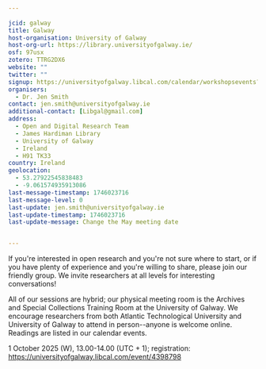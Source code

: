 ```yaml
---
    
jcid: galway
title: Galway
host-organisation: University of Galway
host-org-url: https://library.universityofgalway.ie/
osf: 97usx
zotero: TTRG2DX6
website: ""
twitter: ""
signup: https://universityofgalway.libcal.com/calendar/workshopsevents?cid=8158&t=d&d=0000-00-00&cal=8158&audience=664&ct=34756&inc=0
organisers:
  - Dr. Jen Smith
contact: jen.smith@universityofgalway.ie
additional-contact: [Libgal@gmail.com]
address:
  - Open and Digital Research Team
  - James Hardiman Library
  - University of Galway
  - Ireland
  - H91 TK33
country: Ireland
geolocation:
  - 53.27922545838483
  - -9.061574935913086
last-message-timestamp: 1746023716
last-message-level: 0
last-update: jen.smith@universityofgalway.ie
last-update-timestamp: 1746023716
last-update-message: Change the May meeting date


---
```


If you're interested in open research and you're not sure where to start, or if you have plenty of experience and you're willing to share, please join our friendly group. We invite researchers at all levels for interesting conversations!

All of our sessions are hybrid; our physical meeting room is the Archives and Special Collections Training Room at the University of Galway. We encourage researchers from both Atlantic Technological University and University of Galway to attend in person--anyone is welcome online. Readings are listed in our calendar events.

1 October 2025 (W), 13.00-14.00 (UTC + 1); registration: https://universityofgalway.libcal.com/event/4398798 

